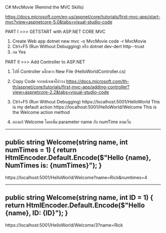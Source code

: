 C# MvcMovie (Remind the MVC Skills)

https://docs.microsoft.com/en-us/aspnet/core/tutorials/first-mvc-app/start-mvc?view=aspnetcore-5.0&tabs=visual-studio-code

PART I >>> GETSTART with ASP.NET CORE MVC
1) Create Web app
  dotnet new mvc -o MvcMovie
  code -r MvcMovie
2) Ctrl+F5 (Run Without Debugging) หรือ dotnet dev-dert http--trust
3) กด Yes

PART II >>> Add Controller to ASP.NET
1) ไปที่ Controller คลิ๊กขวา New File (HelloWorldController.cs)
2) Copy Code จากหน้าเพจไปวาง
https://docs.microsoft.com/th-th/aspnet/core/tutorials/first-mvc-app/adding-controller?view=aspnetcore-2.2&tabs=visual-studio-code
3) Ctrl+F5 (Run Without Debugging)
  https://localhost:5001/HelloWorld
  This is my default action
  https://localhost:5001/HelloWorld/Welcome
  This is the Welcome action method
  
4) ลองแก้ Welcome โดยเพิ่ม parameter name กับ numTime ตามเว็บ
--------------------------------------------------------------------------------------
public string Welcome(string name, int numTimes = 1)
{
    return HtmlEncoder.Default.Encode($"Hello {name}, NumTimes is: {numTimes}");
}
--------------------------------------------------------------------------------------
https://localhost:5001/HelloWorld/Welcome?name=Rick&numtimes=4

--------------------------------------------------------------------------------------
public string Welcome(string name, int ID = 1)
{
    return HtmlEncoder.Default.Encode($"Hello {name}, ID: {ID}");
}
--------------------------------------------------------------------------------------
https://localhost:5001/HelloWorld/Welcome/3?name=Rick
